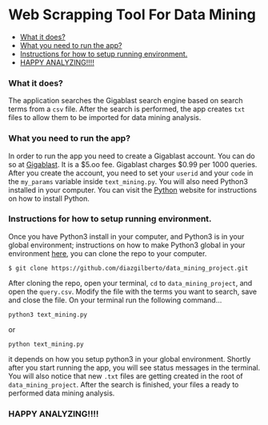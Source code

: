 # Web Scrapping Tool For Data Mining

<!-- MarkdownTOC -->

- [What it does?](#what-it-does)
- [What you need to run the app?](#what-you-need-to-run-the-app)
- [Instructions for how to setup running environment.](#instructions-for-how-to-setup-running-environment)
- [HAPPY ANALYZING!!!!](#happy-analyzing)

<!-- /MarkdownTOC -->




### What it does?

The application searches the Gigablast search engine based on search terms from a `csv` file. After the search is performed, the app creates `txt` files to allow them to be imported for data mining analysis.

### What you need to run the app?

In order to run the app you need to create a Gigablast account. You can do so at [Gigablast](http://gigablast.com/). It is a $5.oo fee. Gigablast charges $0.99 per 1000 queries. After you create the account, you need to set your `userid` and your `code` in the `my_params` variable inside `text_mining.py`. You will also need Python3 installed in your computer. You can visit the [Python](https://www.python.org/) website for instructions on how to install Python.

### Instructions for how to setup running environment.

Once you have Python3 install in your computer, and Python3 is in your global environment; instructions on how to make Python3 global in your environment [here]('https://github.com/pyenv/pyenv#basic-github-checkout'), you can clone the repo to your computer.

`$ git clone https://github.com/diazgilberto/data_mining_project.git`

After cloning the repo, open your terminal, `cd` to `data_mining_project`, and open the `query.csv`. Modify the file with the terms you want to search, save and close the file. On your terminal run the following command...

`python3 text_mining.py`

or

`python text_mining.py`

it depends on how you setup python3 in your global environment. Shortly after you start running the app, you will see status messages in the terminal. You will also notice that new `.txt` files are getting created in the root of `data_mining_project`. After the search is finished, your files a ready to performed data mining analysis.

### HAPPY ANALYZING!!!!
